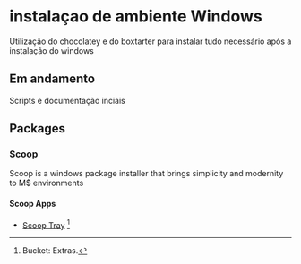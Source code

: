 # instalaçao de ambiente Windows

Utilização do chocolatey e do boxtarter para instalar tudo necessário após a instalação do windows

## Em andamento

Scripts e documentação inciais

## Packages

### Scoop

Scoop is a windows package installer that brings simplicity and modernity to M$ environments

#### Scoop Apps

- [Scoop Tray](https://github.com/foosel/scoop-tray) [^Extras]

[^Extras]: Bucket: Extras.
